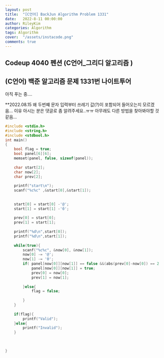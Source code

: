 ```yaml
---
layout: post
title:  "[C언어] BackJun Algorithm Problem 1331"
date:   2022-8-11 00:00:00
author: RileyKim
categories: Algorithm
tags: Algorithm
cover:  "/assets/instacode.png"
comments: true
---
```


## Codeup 4040 펜션 (C언어_그리디 알고리즘 )







## (C언어) 백준 알고리즘 문제 1331번 나이트투어 





아직 푸는 중....


**2022.08.15
왜 두번쨰 문자 입력부터 쓰레기 값(?)이 포함되어 들어오는지 모르겠음...
이유 아시는 분은 댓글로 좀 알려주세요..ㅠㅠ
아무래도 다른 방법을 찾아봐야할 것 같음...


```c
#include <stdio.h>
#include <string.h>
#include <stdbool.h>
int main()
{
    bool flag = true;
    bool panel[6][6];                
    memset(panel, false, sizeof(panel));
    
    char start[2];
    char now[2];
    char prev[2];
    
    printf("start\n");
    scanf("%c%c" ,&start[0],&start[1]);
    
    
    start[0] = start[0] -'@';
    start[1] = start[1] -'0';
    
    prev[0] = start[0];
    prev[1] = start[1];
    
    printf("%d\n",start[0]);
    printf("%d\n",start[1]);
    
    while(true){
        scanf("%c%c", &now[0], &now[1]);
        now[0] -= '@';
        now[1] -= '0';
        if( panel[now[0]][now[1]] == false &&(abs(prev[0]-now[0]) == 2 && abs(prev[1]-now[1] == 1)) || (abs(prev[0]-now[0]) == 1 && abs(prev[1]-now[1] == 2))){
            panel[now[0]][now[1]] = true;
            prev[0] = now[0];
            prev[1] = now[1];
            
        }else{
            flag = false;
            
        }
    }
    
    if(flag){
        printf("Valid");
    }else{
        printf("Invalid");
    }
    
    
    
}
```

